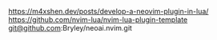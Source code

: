 https://m4xshen.dev/posts/develop-a-neovim-plugin-in-lua/
https://github.com/nvim-lua/nvim-lua-plugin-template
git@github.com:Bryley/neoai.nvim.git
